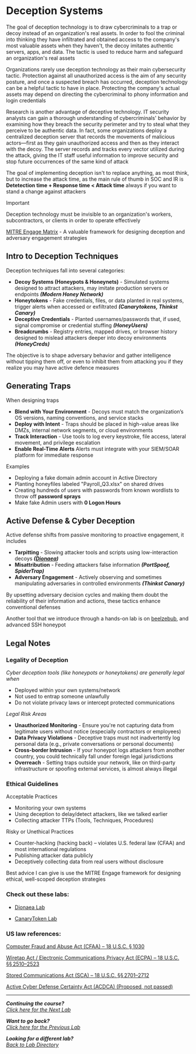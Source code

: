 # Deception Systems
The goal of deception technology is to draw cybercriminals to a trap or decoy instead of an organization's real assets. In order to fool the criminal into thinking they have infiltrated and obtained access to the company's most valuable assets when they haven't, the decoy imitates authentic servers, apps, and data. The tactic is used to reduce harm and safeguard an organization's real assets

Organizations rarely use deception technology as their main cybersecurity tactic. Protection against all unauthorized access is the aim of any security posture, and once a suspected breach has occurred, deception technology can be a helpful tactic to have in place. Protecting the company's actual assets may depend on directing the cybercriminal to phony information and login credentials

Research is another advantage of deceptive technology. IT security analysts can gain a thorough understanding of cybercriminals' behavior by examining how they breach the security perimeter and try to steal what they perceive to be authentic data. In fact, some organizations deploy a centralized deception server that records the movements of malicious actors—first as they gain unauthorized access and then as they interact with the decoy. The server records and tracks every vector utilized during the attack, giving the IT staff useful information to improve security and stop future occurrences of the same kind of attack

The goal of implementing deception isn't to replace anything, as most think, but to increase the attack time, as the main rule of thumb in SOC and IR is **Detetection time + Response time < Attack time** always if you want to stand a change against attackers

>[!IMPORTANT]
>
>Deception technology must be invisible to an organization's workers, subcontractors, or clients in order to operate effectively

[MITRE Engage Matrix](https://engage.mitre.org/matrix/) - A valuable framework for designing deception and adversary engagement strategies

## Intro to Deception Techniques
Deception techniques fall into several categories:
- **Decoy Systems (Honeypots & Honeynets)** - Simulated systems designed to attract attackers, may imitate production servers or endpoints ***(Modern Honey Network)***
- **Honeytokens** - Fake credentials, files, or data planted in real systems, trigger alerts when accessed or exfiltrated ***(Canarytokens, Thinkst Canary)***
- **Deceptive Credentials** - Planted usernames/passwords that, if used, signal compromise or credential stuffing ***(HoneyUsers)***
- **Breadcrumbs** - Registry entries, mapped drives, or browser history designed to mislead attackers deeper into decoy environments ***(HoneyCreds)***

The objective is to shape adversary behavior and gather intelligence without tipping them off, or even to inhibit them from attacking you if they realize you may have active defence measures

## Generating Traps
When designing traps
- **Blend with Your Environment** - Decoys must match the organization’s OS versions, naming conventions, and service stacks
- **Deploy with Intent** - Traps should be placed in high-value areas like DMZs, internal network segments, or cloud environments
- **Track Interaction** - Use tools to log every keystroke, file access, lateral movement, and privilege escalation
- **Enable Real-Time Alerts** Alerts must integrate with your SIEM/SOAR platform for immediate response

Examples
- Deploying a fake domain admin account in Active Directory
- Planting honeyfiles labeled "Payroll_Q3.xlsx" on shared drives
- Creating hundreds of users with passwords from known wordlists to throw off **password sprays**
- Make fake Admin users with **0 Logon Hours**

## Active Defense & Cyber Deception
Active defense shifts from passive monitoring to proactive engagement, it includes
- **Tarpitting** - Slowing attacker tools and scripts using low-interaction decoys ***([Dionaea](/courseFiles/tools/Dionaea.md))***
- **Misattribution** - Feeding attackers false information ***(PortSpoof, SpiderTrap)***
- **Adversary Engagement** - Actively observing and sometimes manipulating adversaries in controlled environments ***(Thinkst Canary)***

By upsetting adversary decision cycles and making them doubt the reliability of their information and actions, these tactics enhance conventional defenses

Another tool that we introduce through a hands-on lab is on [beelzebub](/courseFiles/Lab_07-deceptionSystems/beelzebubLab.md), and advanced SSH honeypot

## Legal Notes
### Legality of Deception
*Cyber deception tools (like honeypots or honeytokens) are generally legal when*
- Deployed within your own systems/network
- Not used to entrap someone unlawfully
- Do not violate privacy laws or intercept protected communications

*Legal Risk Areas*
- **Unauthorized Monitoring** - Ensure you're not capturing data from legitimate users without notice (especially contractors or employees)
- **Data Privacy Violations** - Deceptive traps must not inadvertently log personal data (e.g., private conversations or personal documents)
- **Cross-border Intrusion** - If your honeypot logs attackers from another country, you could technically fall under foreign legal jurisdictions
- **Overreach** - Setting traps outside your network, like on third-party infrastructure or spoofing external services, is almost always illegal

### Ethical Guidelines
Acceptable Practices
- Monitoring your own systems
- Using deception to delay/detect attackers, like we talked earlier
- Collecting attacker TTPs (Tools, Techniques, Procedures)

Risky or Unethical Practices
- Counter-hacking (hacking back) – violates U.S. federal law (CFAA) and most international regulations
- Publishing attacker data publicly
- Deceptively collecting data from real users without disclosure

Best advice I can give is use the MITRE Engage framework for designing ethical, well-scoped deception strategies

### Check out these labs:

- [Dionaea Lab](./dionaeaLab.md)

- [CanaryToken Lab](./CanaryToken_lab/CanaryToken_lab.md)

### US law references:
[Computer Fraud and Abuse Act (CFAA) – 18 U.S.C. § 1030](https://www.law.cornell.edu/uscode/text/18/1030)

[Wiretap Act / Electronic Communications Privacy Act (ECPA) – 18 U.S.C. §§ 2510–2523](https://www.law.cornell.edu/uscode/text/18/part-I/chapter-119)

[Stored Communications Act (SCA) – 18 U.S.C. §§ 2701–2712](https://www.law.cornell.edu/uscode/text/18/2701)

[Active Cyber Defense Certainty Act (ACDCA) (Proposed, not passed)](https://www.congress.gov/bill/116th-congress/house-bill/3270)

***
<b><i>Continuing the course?</b>
</br>
[Click here for the Next Lab](/courseFiles/Lab_08-emailFundamentals/emailFundamentals.md)</i>

<b><i>Want to go back?</b>
</br>
[Click here for the Previous Lab](/courseFiles/Lab_06-browserAndCloudSecurity/browserAndCloudSecurity.md)

<b><i>Looking for a different lab? </b></br>[Back to Lab Directory](/coursenavigation.md)</i>
